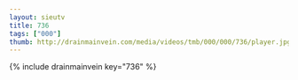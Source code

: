 ```yaml
--- 
layout: sieutv
title: 736
tags: ["000"]
thumb: http://drainmainvein.com/media/videos/tmb/000/000/736/player.jpg
---
```

{% include drainmainvein key="736" %} 
